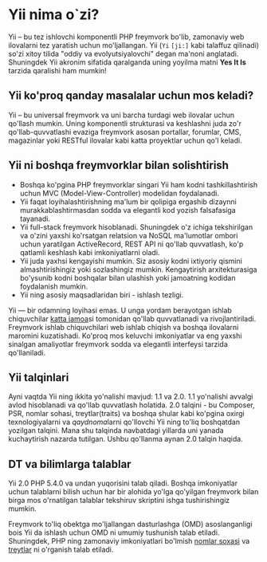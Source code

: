 Yii nima o`zi?
==============

Yii – bu tez ishlovchi komponentli PHP freymvork bo'lib, zamonaviy web ilovalarni tez yaratish uchun mo'ljallangan. Yii (`Yi` `[ji:]` kabi talaffuz qilinadi) so'zi xitoy tilida "oddiy va evolyutsiyalovchi" degan ma'noni anglatadi. Shuningdek Yii akronim sifatida qaralganda uning yoyilma matni **Yes It Is** tarzida qaralishi ham mumkin!


Yii ko'proq qanday masalalar uchun mos keladi?
----------------------------------------------

Yii – bu universal freymvork va uni barcha turdagi web ilovalar uchun qo'llash mumkin. Uning komponentli strukturasi va keshlashni juda zo'r qo'llab-quvvatlashi evaziga freymvork asosan portallar, forumlar, CMS, magazinlar yoki RESTful ilovalar kabi katta proyektlar uchun qo'l keladi.


Yii ni boshqa freymvorklar bilan solishtirish
---------------------------------------------

- Boshqa ko'pgina PHP freymvorklar singari Yii ham kodni tashkillashtirish uchun MVC (Model-View-Controller) modelidan foydalanadi.
- Yii faqat loyihalashtirishning ma'lum bir qolipiga ergashib dizaynni murakkablashtirmasdan sodda va elegantli kod yozish falsafasiga tayanadi.
- Yii full-stack freymvork hisoblanadi. Shuningdek o'z ichiga tekshirilgan va o'zini yaxshi ko'rsatgan relatsion va NoSQL ma'lumotlar ombori uchun yaratilgan ActiveRecord, REST API ni qo'llab quvvatlash, ko'p qatlamli keshlash kabi imkoniyatlarni oladi.
- Yii juda yaxhsi kengayishi mumkin. Siz asosiy kodni ixtiyoriy qismini almashtirishingiz yoki sozlashingiz mumkin. Kengaytirish arxitekturasiga bo'ysunib kodni boshqalar bilan ulashish yoki jamoatning kodidan foydalanish mumkin.
- Yii ning asosiy maqsadlaridan biri - ishlash tezligi.

Yii — bir odamning loyihasi emas. U unga yordam berayotgan ishlab chiquvchilar [katta jamoa][about_yii]si  tomonidan qo'llab quvvatlanadi va rivojlantiriladi. Freymvork ishlab chiquvchilari web ishlab chiqish va boshqa ilovalarni maromini kuzatishadi. Ko'proq mos keluvchi imkoniyatlar va eng yaxshi sinalgan amaliyotlar freymvork sodda va elegantli interfeysi tarzida qo'llaniladi.

[about_yii]: http://www.yiiframework.com/about/

Yii talqinlari
--------------

Ayni vaqtda Yii ning ikkita yo'nalishi mavjud: 1.1 va 2.0. 1.1 yo'nalishi avvalgi avlod hisoblanadi va qo'llab quvvatlash holatida. 2.0 talqini - bu Composer, PSR, nomlar sohasi, treytlar(traits) va boshqa shular kabi ko'pgina oxirgi texnologiyalarni va *qaydnoma*larni qo'llovchi Yii ning to'liq boshqatdan yozilgan talqini. Mana shu talqinda navbatdagi yillarda uni yanada kuchaytirish nazarda tutilgan. Ushbu qo'llanma aynan 2.0 talqin haqida.


DT va bilimlarga talablar
-------------------------

Yii 2.0 PHP 5.4.0 va undan yuqorisini talab qiladi. Boshqa imkoniyatlar uchun talablarni bilish uchun har bir alohida yo'lga qo'yilgan freymvork bilan birga mos o'rnatilgan talablar tekshiruv skriptini ishga tushirishingiz mumkin.

Freymvork to'liq obektga mo'ljallangan dasturlashga (OMD) asoslanganligi bois Yii da ishlash uchun OMD ni umumiy tushunish talab etiladi. Shuningdek, PHP ning zamonaviy imkoniyatlari bo'lmish [nomlar soxasi](http://www.php.net/manual/ru/language.namespaces.php) va [treytlar](http://www.php.net/manual/ru/language.oop5.traits.php) ni o'rganish talab etiladi.
